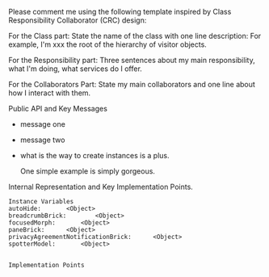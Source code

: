 Please comment me using the following template inspired by Class Responsibility Collaborator (CRC) design:For the Class part:  State the name of the class with one line description: For example, I'm xxx the root of the hierarchy of visitor objects.For the Responsibility part: Three sentences about my main responsibility, what I'm doing, what services do I offer.For the Collaborators Part: State my main collaborators and one line about how I interact with them. Public API and Key Messages- message one   - message two - what is the way to create instances is a plus.   One simple example is simply gorgeous. Internal Representation and Key Implementation Points.    Instance Variables	autoHide:		<Object>	breadcrumbBrick:		<Object>	focusedMorph:		<Object>	paneBrick:		<Object>	privacyAgreementNotificationBrick:		<Object>	spotterModel:		<Object>    Implementation Points